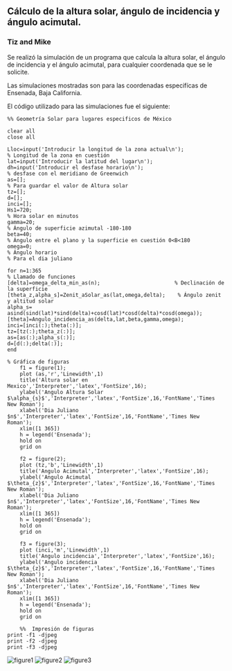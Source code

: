 ## Cálculo de la altura solar, ángulo de incidencia y ángulo acimutal.

### Tiz and Mike

Se realizó la simulación de un programa que calcula
la altura solar, el ángulo de incidencia y el ángulo
acimutal, para cualquier coordenada que se le solicite.

Las simulaciones mostradas son para las coordenadas especifícas
de Ensenada, Baja California.

El código utilizado para las simulaciones fue el siguiente:

```%% Geometría Solar para lugares especificos de México```
```clc
clear all
close all 

Lloc=input('Introducir la longitud de la zona actual\n');                                  % Longitud de la zona en cuestión
lat=input('Introducir la latitud del lugar\n');
dh=input('Introducir el desfase horario\n');                                                         % desfase con el meridiano de Greenwich
as=[];                                                                                                                                      % Para guardar el valor de Altura solar 
tz=[];
d=[];
inci=[];
Hs1=720;                                                                                                                                                                                   % Hora solar en minutos
gamma=20;                                                                                                                                                                                   % Ángulo de superficie azimutal -180-180
beta=40;                                                                                                                                                                                   % Ángulo entre el plano y la superficie en cuestión 0<B<180
omega=0;                                                                                                                                                                                    % Ángulo horario
% Para el dia juliano

for n=1:365
% Llamado de funciones
[delta]=omega_delta_min_as(n);                        % Declinación de la superficie
[theta_z,alpha_s]=Zenit_aSolar_as(lat,omega,delta);    % Ángulo zenit y altitud solar 
alpha_s= asind(sind(lat)*sind(delta)+cosd(lat)*cosd(delta)*cosd(omega));
[theta]=Angulo_incidencia_as(delta,lat,beta,gamma,omega);
inci=[inci(:);theta(:)];
tz=[tz(:);theta_z(:)];
as=[as(:);alpha_s(:)];
d=[d(:);delta(:)];
end

% Gráfica de figuras
    f1 = figure(1);
    plot (as,'r','Linewidth',1)
    title('Altura solar en Mexico','Interpreter','latex','FontSize',16);
    ylabel('Angulo Altura Solar $\alpha_{s}$','Interpreter','latex','FontSize',16,'FontName','Times New Roman');
    xlabel('Dia Juliano $n$','Interpreter','latex','FontSize',16,'FontName','Times New Roman');
    xlim([1 365])
    h = legend('Ensenada');
    hold on
    grid on
    
    f2 = figure(2);
    plot (tz,'b','Linewidth',1)
    title('Angulo Acimutal','Interpreter','latex','FontSize',16);
    ylabel('Angulo Acimutal $\theta_{z}$','Interpreter','latex','FontSize',16,'FontName','Times New Roman');
    xlabel('Dia Juliano $n$','Interpreter','latex','FontSize',16,'FontName','Times New Roman');
    xlim([1 365])
    h = legend('Ensenada');
    hold on
    grid on
    
    f3 = figure(3);
    plot (inci,'m','Linewidth',1)
    title('Angulo incidencia','Interpreter','latex','FontSize',16);
    ylabel('Angulo incidencia $\theta_{z}$','Interpreter','latex','FontSize',16,'FontName','Times New Roman');
    xlabel('Dia Juliano $n$','Interpreter','latex','FontSize',16,'FontName','Times New Roman');
    xlim([1 365])
    h = legend('Ensenada');
    hold on
    grid on
    
    %%  Impresión de figuras
print -f1 -djpeg
print -f2 -djpeg 
print -f3 -djpeg
```

![figure1](https://cloud.githubusercontent.com/assets/16943736/14572974/d6abaf96-0306-11e6-93c1-593b2b0d544b.jpg)
![figure2](https://cloud.githubusercontent.com/assets/16943736/14572975/d6cfedb6-0306-11e6-9dcd-1d647f711d96.jpg)
![figure3](https://cloud.githubusercontent.com/assets/16943736/14572976/d718bbd6-0306-11e6-8845-8e0977a0482f.jpg)
